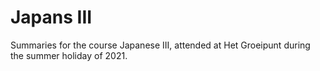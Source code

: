 # Japans III

Summaries for the course Japanese III, attended at Het Groeipunt during the summer holiday of 2021.

